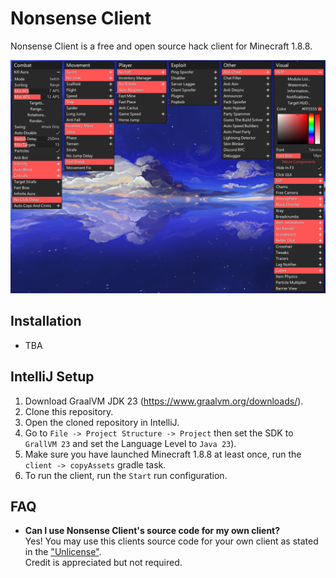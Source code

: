 # Nonsense Client
Nonsense Client is a free and open source hack client for Minecraft 1.8.8.

![Click GUI](/.github/images/clickgui.png)

## Installation
- TBA

## IntelliJ Setup
1. Download GraalVM JDK 23 (https://www.graalvm.org/downloads/).
2. Clone this repository.
3. Open the cloned repository in IntelliJ.
4. Go to `File -> Project Structure -> Project` then set the SDK to `GrallVM 23` and set the Language Level to `Java 23`).
5. Make sure you have launched Minecraft 1.8.8 at least once, run the `client -> copyAssets` gradle task.
6. To run the client, run the `Start` run configuration.

## FAQ
- **Can I use Nonsense Client's source code for my own client?**<br>
  Yes! You may use this clients source code for your own client as stated in the ["Unlicense"](./UNLICENSE).<br>
  Credit is appreciated but not required.
